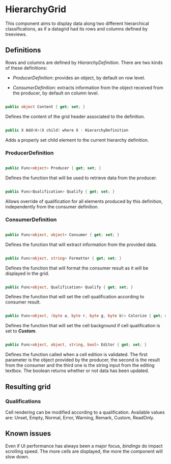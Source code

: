 # HierarchyGrid

 

This component aims to display data along two different hierarchical classifications, as if a datagrid had its rows and columns defined by treeviews.

 

## Definitions

Rows and columns are defined by *HierarchyDefinition*. There are two kinds of these definitions:

- *ProducerDefinition*: provides an object, by default on row level.

- *ConsumerDefinition*: extracts information from the object received from the producer, by default on column level.

 

```csharp

public object Content { get; set; }

```

Defines the content of the grid header associated to the definition.

 

```csharp

public X Add<X>(X child) where X : HierarchyDefinition

```

Adds a properly set child element to the current hierarchy definition.

 

### ProducerDefinition

```csharp

public Func<object> Producer { get; set; }

```

Defines the function that will be used to retrieve data from the producer.

 

```csharp

public Func<Qualification> Qualify { get; set; }

```

Allows override of qualification for all elements produced by this definition, independently from the consumer definition.

 

### ConsumerDefinition

```csharp

public Func<object, object> Consumer { get; set; }

```

Defines the function that will extract information from the provided data.

 

```csharp

public Func<object, string> Formatter { get; set; }

```

Defines the function that will format the consumer result as it will be displayed in the grid.

 

```csharp

public Func<object, Qualification> Qualify { get; set; }

```

Defines the function that will set the cell qualification according to consumer result.

 

```csharp

public Func<object, (byte a, byte r, byte g, byte b)> Colorize { get; set; }

```

Defines the function that will set the cell background if cell qualification is set to ***Custom***.

 

```csharp

public Func<object, object, string, bool> Editor { get; set; }

```

Defines the function called when a cell edition is validated. The first parameter is the object provided by the producer, the second is the result from the consumer and the third one is the string input from the editing textbox. The boolean returns whether or not data has been updated.

 

## Resulting grid

 

### Qualifications

Cell rendering can be modified according to a qualification. Available values are: Unset, Empty, Normal, Error, Warning, Remark, Custom, ReadOnly.

 

## Known issues

Even if UI performance has always been a major focus, *bindings* do impact scrolling speed. The more cells are displayed, the more the component will slow down.